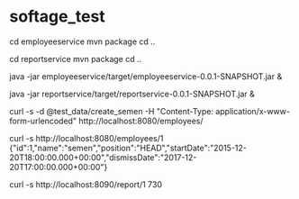 # softage_test

cd employeeservice
mvn package
cd ..

cd reportservice
mvn package
cd ..

java -jar employeeservice/target/employeeservice-0.0.1-SNAPSHOT.jar &

java -jar reportservice/target/reportservice-0.0.1-SNAPSHOT.jar &

curl -s -d @test_data/create_semen -H "Content-Type: application/x-www-form-urlencoded" http://localhost:8080/employees/

curl -s http://localhost:8080/employees/1
{"id":1,"name":"semen","position":"HEAD","startDate":"2015-12-20T18:00:00.000+00:00","dismissDate":"2017-12-20T17:00:00.000+00:00"}

curl -s http://localhost:8090/report/1
730
